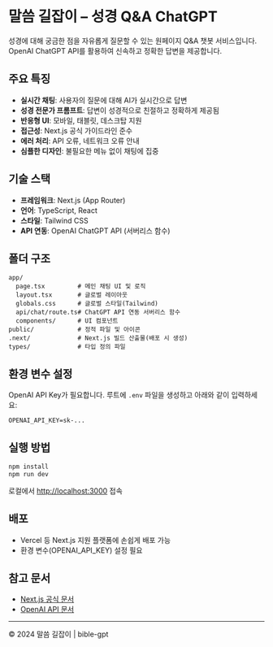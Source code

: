 # 말씀 길잡이 – 성경 Q&A ChatGPT

성경에 대해 궁금한 점을 자유롭게 질문할 수 있는 원페이지 Q&A 챗봇 서비스입니다. OpenAI ChatGPT API를 활용하여 신속하고 정확한 답변을 제공합니다.

## 주요 특징
- **실시간 채팅**: 사용자의 질문에 대해 AI가 실시간으로 답변
- **성경 전문가 프롬프트**: 답변이 성경적으로 친절하고 정확하게 제공됨
- **반응형 UI**: 모바일, 태블릿, 데스크탑 지원
- **접근성**: Next.js 공식 가이드라인 준수
- **에러 처리**: API 오류, 네트워크 오류 안내
- **심플한 디자인**: 불필요한 메뉴 없이 채팅에 집중

## 기술 스택
- **프레임워크**: Next.js (App Router)
- **언어**: TypeScript, React
- **스타일**: Tailwind CSS
- **API 연동**: OpenAI ChatGPT API (서버리스 함수)

## 폴더 구조
```
app/
  page.tsx         # 메인 채팅 UI 및 로직
  layout.tsx       # 글로벌 레이아웃
  globals.css      # 글로벌 스타일(Tailwind)
  api/chat/route.ts# ChatGPT API 연동 서버리스 함수
  components/      # UI 컴포넌트
public/            # 정적 파일 및 아이콘
.next/             # Next.js 빌드 산출물(배포 시 생성)
types/             # 타입 정의 파일
```

## 환경 변수 설정
OpenAI API Key가 필요합니다. 루트에 `.env` 파일을 생성하고 아래와 같이 입력하세요:
```
OPENAI_API_KEY=sk-...
```

## 실행 방법
```bash
npm install
npm run dev
```
로컬에서 [http://localhost:3000](http://localhost:3000) 접속

## 배포
- Vercel 등 Next.js 지원 플랫폼에 손쉽게 배포 가능
- 환경 변수(OPENAI_API_KEY) 설정 필요

## 참고 문서
- [Next.js 공식 문서](https://nextjs.org/docs)
- [OpenAI API 문서](https://platform.openai.com/docs)

---
© 2024 말씀 길잡이 | bible-gpt
